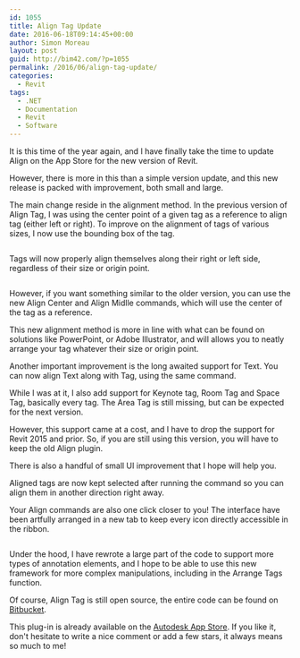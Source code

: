 ```yaml
---
id: 1055
title: Align Tag Update
date: 2016-06-18T09:14:45+00:00
author: Simon Moreau
layout: post
guid: http://bim42.com/?p=1055
permalink: /2016/06/align-tag-update/
categories:
  - Revit
tags:
  - .NET
  - Documentation
  - Revit
  - Software
---
```

It is this time of the year again, and I have finally take the time to update Align on the App Store for the new version of Revit.

However, there is more in this than a simple version update, and this new release is packed with improvement, both small and large.

The main change reside in the alignment method. In the previous version of Align Tag, I was using the center point of a given tag as a reference to align tag (either left or right). To improve on the alignment of tags of various sizes, I now use the bounding box of the tag.

![<img class="aligncenter size-large wp-image-1057" src="http://bim42.com/wp-content/uploads/2016/06/AlignSolution-1024x572.png" alt="AlignSolution" width="584" height="326" srcset="https://bim42.com/wp-content/uploads/2016/06/AlignSolution-1024x572.png 1024w, https://bim42.com/wp-content/uploads/2016/06/AlignSolution-300x167.png 300w, https://bim42.com/wp-content/uploads/2016/06/AlignSolution-768x429.png 768w, https://bim42.com/wp-content/uploads/2016/06/AlignSolution-500x279.png 500w, https://bim42.com/wp-content/uploads/2016/06/AlignSolution.png 1600w" sizes="(max-width: 584px) 100vw, 584px" />](http://bim42.com/wp-content/uploads/2016/06/AlignSolution.png)

Tags will now properly align themselves along their right or left side, regardless of their size or origin point.

![<img class="aligncenter size-full wp-image-1056" src="http://bim42.com/wp-content/uploads/2016/06/Align.png" alt="Align" width="800" height="596" srcset="https://bim42.com/wp-content/uploads/2016/06/Align.png 800w, https://bim42.com/wp-content/uploads/2016/06/Align-300x224.png 300w, https://bim42.com/wp-content/uploads/2016/06/Align-768x572.png 768w, https://bim42.com/wp-content/uploads/2016/06/Align-403x300.png 403w" sizes="(max-width: 800px) 100vw, 800px" />](http://bim42.com/wp-content/uploads/2016/06/Align.png)

However, if you want something similar to the older version, you can use the new Align Center and Align Midlle commands, which will use the center of the tag as a reference.

This new alignment method is more in line with what can be found on solutions like PowerPoint, or Adobe Illustrator, and will allows you to neatly arrange your tag whatever their size or origin point.

Another important improvement is the long awaited support for Text. You can now align Text along with Tag, using the same command.

While I was at it, I also add support for Keynote tag, Room Tag and Space Tag, basically every tag. The Area Tag is still missing, but can be expected for the next version.

However, this support came at a cost, and I have to drop the support for Revit 2015 and prior. So, if you are still using this version, you will have to keep the old Align plugin.

There is also a handful of small UI improvement that I hope will help you.

Aligned tags are now kept selected after running the command so you can align them in another direction right away.

Your Align commands are also one click closer to you! The interface have been artfully arranged in a new tab to keep every icon directly accessible in the ribbon.

![<img class="aligncenter size-full wp-image-1058" src="http://bim42.com/wp-content/uploads/2016/06/icons1.png" alt="icons1" width="711" height="190" srcset="https://bim42.com/wp-content/uploads/2016/06/icons1.png 711w, https://bim42.com/wp-content/uploads/2016/06/icons1-300x80.png 300w, https://bim42.com/wp-content/uploads/2016/06/icons1-500x134.png 500w" sizes="(max-width: 711px) 100vw, 711px" />](http://bim42.com/wp-content/uploads/2016/06/icons1.png)

Under the hood, I have rewrote a large part of the code to support more types of annotation elements, and I hope to be able to use this new framework for more complex manipulations, including in the Arrange Tags function.

Of course, Align Tag is still open source, the entire code can be found on [Bitbucket](https://bitbucket.org/simonmoreau/align-tag).

This plug-in is already available on the [Autodesk App Store](https://apps.autodesk.com/RVT/en/Detail/Index?id=2903508825431715905&appLang=en&os=Win32_64). If you like it, don't hesitate to write a nice comment or add a few stars, it always means so much to me!